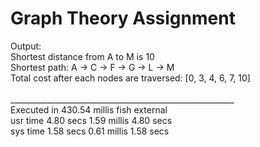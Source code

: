 # Graph Theory Assignment

Output:<br>
Shortest distance from A to M is 10 <br>
Shortest path: A -> C -> F -> G -> L -> M <br>
Total cost after each nodes are traversed: [0, 3, 4, 6, 7, 10] <br>
<br>
________________________________________________________<br>
Executed in  430.54 millis    fish           external<br>
   usr time    4.80 secs      1.59 millis    4.80 secs<br>
   sys time    1.58 secs      0.61 millis    1.58 secs<br>
